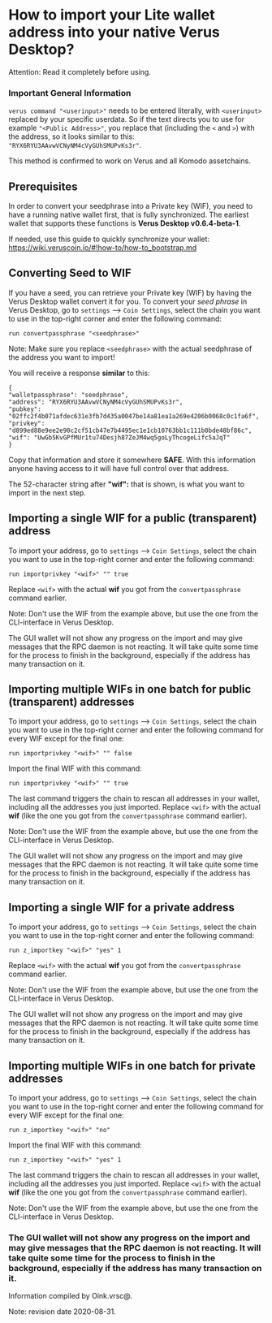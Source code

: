 # How to import your Lite wallet address into your native Verus Desktop?

Attention: Read it completely before using.

### Important General Information

`verus command "<userinput>"` needs to be entered literally, with `<userinput>` replaced by your specific userdata. So if the text directs you to use for example `"<Public Address>"`, you replace that (including the `<` and `>`) with the address,
so it looks similar to this: `"RYX6RYU3AAvwVCNyNM4cVyGUhSMUPvKs3r"`.

This method is confirmed to work on Verus and all Komodo assetchains.

## Prerequisites

In order to convert your seedphrase into a Private key (WIF), you need to have a running native wallet first, that is fully synchronized. The earliest wallet that supports these functions is **Verus Desktop v0.6.4-beta-1**.

If needed, use this guide to quickly synchronize your wallet: https://wiki.veruscoin.io/#!how-to/how-to_bootstrap.md

## Converting Seed to WIF
If you have a seed, you can retrieve your Private key (WIF) by having the Verus Desktop wallet convert it for you.
To convert your *seed phrase* in Verus Desktop, go to `settings` --> `Coin Settings`, select the chain you want to use in the top-right corner and enter the following command:
```
run convertpassphrase "<seedphrase>"
```

Note: Make sure you replace `<seedphrase>` with the actual seedphrase of the address you want to import!

You will receive a response __similar__ to this:
```
{
"walletpassphrase": "seedphrase",
"address": "RYX6RYU3AAvwVCNyNM4cVyGUhSMUPvKs3r",
"pubkey": "02ffc2f4b071afdec631e3fb7d435a0047be14a81ea1a269e4206b0068c0c1fa6f",
"privkey": "d899ed88e9ee2e90c2cf51cb47e7b4495ec1e1cb10763bb1c111b0bde48bf86c",
"wif": "UwGb5KvGPfMUr1tu74Desjh87ZeJM4wq5goLyThcogeLifc5aJqT"
}
```
Copy that information and store it somewhere **SAFE**. With this information anyone having access to it will have full control over that address.

The 52-character string after **"wif":** that is shown, is what you want to import in the next step.


## Importing a single WIF for a public (transparent) address
To import your address, go to `settings` --> `Coin Settings`, select the chain you want to use in the top-right corner and enter the following command:
```
run importprivkey "<wif>" "" true
```
Replace `<wif>` with the actual **wif** you got from the `convertpassphrase` command earlier.

Note: Don't use the WIF from the example above, but use the one from the CLI-interface in Verus Desktop.

The GUI wallet will not show any progress on the import and may give messages that the RPC daemon is not reacting. It will take quite some time for the process to finish in the background, especially if the address has many transaction on it.

## Importing multiple WIFs in one batch for public (transparent) addresses
To import your address, go to `settings` --> `Coin Settings`, select the chain you want to use in the top-right corner and enter the following command for every WIF except for the final one:
```
run importprivkey "<wif>" "" false
```
Import the final WIF with this command:
```
run importprivkey "<wif>" "" true
```
The last command triggers the chain to rescan all addresses in your wallet, including all the addresses you just imported.
Replace `<wif>` with the actual **wif** (like the one you got from the `convertpassphrase` command earlier).

Note: Don't use the WIF from the example above, but use the one from the CLI-interface in Verus Desktop.

The GUI wallet will not show any progress on the import and may give messages that the RPC daemon is not reacting. It will take quite some time for the process to finish in the background, especially if the address has many transaction on it.

## Importing a single WIF for a private address
To import your address, go to `settings` --> `Coin Settings`, select the chain you want to use in the top-right corner and enter the following command:
```
run z_importkey "<wif>" "yes" 1
```
Replace `<wif>` with the actual **wif** you got from the `convertpassphrase` command earlier.

Note: Don't use the WIF from the example above, but use the one from the CLI-interface in Verus Desktop.

The GUI wallet will not show any progress on the import and may give messages that the RPC daemon is not reacting. It will take quite some time for the process to finish in the background, especially if the address has many transaction on it.

## Importing multiple WIFs in one batch for private addresses
To import your address, go to `settings` --> `Coin Settings`, select the chain you want to use in the top-right corner and enter the following command for every WIF except for the final one:
```
run z_importkey "<wif>" "no"
```
Import the final WIF with this command:
```
run z_importkey "<wif>" "yes" 1
```
The last command triggers the chain to rescan all addresses in your wallet, including all the addresses you just imported.
Replace `<wif>` with the actual **wif** (like the one you got from the `convertpassphrase` command earlier).

Note: Don't use the WIF from the example above, but use the one from the CLI-interface in Verus Desktop.

### The GUI wallet will not show any progress on the import and may give messages that the RPC daemon is not reacting. It will take quite some time for the process to finish in the background, especially if the address has many transaction on it.


Information compiled by Oink.vrsc@.

Note: revision date 2020-08-31.

